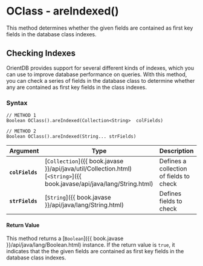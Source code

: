 
# OClass - areIndexed()

This method determines whether the given fields are contained as first key fields in the database class indexes. 

## Checking Indexes

OrientDB provides support for several different kinds of indexes, which you can use to improve database performance on queries.  With this method, you can check a series of fields in the database class to determine whether any are contained as first key fields in the class indexes.

### Syntax

```
// METHOD 1
Boolean OClass().areIndexed(Collection<String>  colFields)

// METHOD 2
Boolean OClass().areIndexed(String... strFields)
```

| Argument | Type | Description |
|---|---|---|
| **`colFields`** | [`Collection`]({{ book.javase }}/api/java/util/Collection.html)[`<String>`]({{ book.javase/api/java/lang/String.html) | Defines a collection of fields to check |
| **`strFields`** | [`String`]({{ book.javase }}/api/java/lang/String.html) | Defines fields to check |

#### Return Value

This method returns a [`Boolean`]({{ book.javase }}/api/java/lang/Boolean.html) instance.  If the return value is `true`, it indicates that the the given fields are contained as first key fields in the database class indexes.

